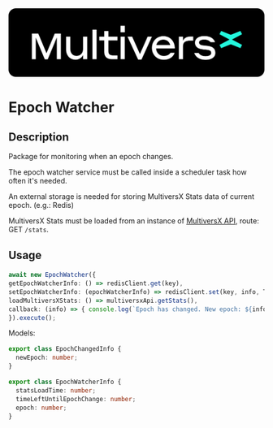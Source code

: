 
<div style="text-align:center">
  <img
  src="https://raw.githubusercontent.com/multiversx/mx-chain-go/master/multiversx-logo.svg" alt="MultiversX">
</div>

# Epoch Watcher

## **Description**

Package for monitoring when an epoch changes.

The epoch watcher service must be called inside a scheduler task how often it's needed.

An external storage is needed for storing MultiversX Stats data of current epoch. (e.g.: Redis)

MultiversX Stats must be loaded from an instance of [MultiversX API](https://github.com/multiversx/mx-api-service), route: GET `/stats`.


## **Usage**

```ts
await new EpochWatcher({
getEpochWatcherInfo: () => redisClient.get(key),
setEpochWatcherInfo: (epochWatcherInfo) => redisClient.set(key, info, TTL), /* 1 day */,
loadMultiversXStats: () => multiversxApi.getStats(),
callback: (info) => { console.log(`Epoch has changed. New epoch: ${info.newEpoch}.`); },
}).execute();
```

Models:


```ts
export class EpochChangedInfo {
  newEpoch: number;
}
```

```ts
export class EpochWatcherInfo {
  statsLoadTime: number;
  timeLeftUntilEpochChange: number;
  epoch: number;
}
```
